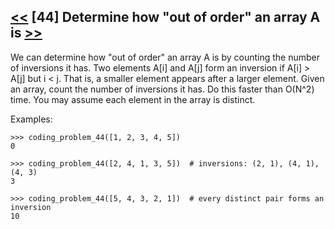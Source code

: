## [<<](../43) [44] Determine how "out of order" an array A is [>>](../45)

We can determine how "out of order" an array A is by counting the number of inversions it has. Two elements A[i]
and A[j] form an inversion if A[i] > A[j] but i < j. That is, a smaller element appears after a larger element.
Given an array, count the number of inversions it has. Do this faster than O(N^2) time.
You may assume each element in the array is distinct.

Examples:

    >>> coding_problem_44([1, 2, 3, 4, 5])
    0

    >>> coding_problem_44([2, 4, 1, 3, 5])  # inversions: (2, 1), (4, 1), (4, 3)
    3

    >>> coding_problem_44([5, 4, 3, 2, 1])  # every distinct pair forms an inversion
    10
